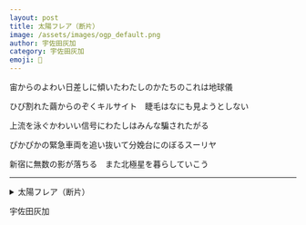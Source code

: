 ```yaml
---
layout: post
title: 太陽フレア（断片）
image: /assets/images/ogp_default.png
author: 宇佐田灰加
category: 宇佐田灰加
emoji: 🐰
---
```


<div class="tanka-area"><div class="tanka">
<p>宙からのよわい日差しに傾いたわたしのかたちのこれは地球儀</p>
<p>ひび割れた繭からのぞくキルサイト　睫毛はなにも見ようとしない</p>
<p>上流を泳ぐかわいい信号にわたしはみんな騙されたがる</p>
<p>ぴかぴかの緊急車両を追い抜いて分娩台にのぼるスーリヤ</p>
<p>新宿に無数の影が落ちる　また北極星を暮らしていこう</p></div></div>

---

<details><summary>太陽フレア（断片）</summary>
宙からのよわい日差しに傾いたわたしのかたちのこれは地球儀<br />
ひび割れた繭からのぞくキルサイト　睫毛はなにも見ようとしない<br />
上流を泳ぐかわいい信号にわたしはみんな騙されたがる<br />
ぴかぴかの緊急車両を追い抜いて分娩台にのぼるスーリヤ<br />
新宿に無数の影が落ちる　また北極星を暮らしていこう<br />
<br />
</details>

宇佐田灰加
